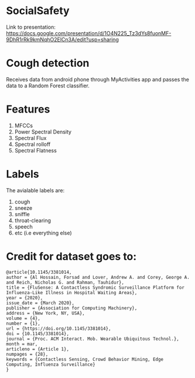 # SocialSafety
Link to presentation: https://docs.google.com/presentation/d/1O4N225_Tz3dYs8fuonMF-9DhR1rRk9kmNqhO2ElCn3A/edit?usp=sharing


# Cough detection
Receives data from android phone through MyActivities app and passes the data to a Random Forest classifier.

# Features
1. MFCCs
2. Power Spectral Density
3. Spectral Flux
4. Spectral rolloff
5. Spectral Flatness


# Labels

The avialable labels are:

1. cough
2. sneeze
3. sniffle
4. throat-clearing
5. speech
6. etc (i.e everything else)

# Credit for dataset goes to:
    @article{10.1145/3381014,
    author = {Al Hossain, Forsad and Lover, Andrew A. and Corey, George A. and Reich, Nicholas G. and Rahman, Tauhidur},
    title = {FluSense: A Contactless Syndromic Surveillance Platform for Influenza-Like Illness in Hospital Waiting Areas},
    year = {2020},
    issue_date = {March 2020},
    publisher = {Association for Computing Machinery},
    address = {New York, NY, USA},
    volume = {4},
    number = {1},
    url = {https://doi.org/10.1145/3381014},
    doi = {10.1145/3381014},
    journal = {Proc. ACM Interact. Mob. Wearable Ubiquitous Technol.},
    month = mar,
    articleno = {Article 1},
    numpages = {28},
    keywords = {Contactless Sensing, Crowd Behavior Mining, Edge Computing, Influenza Surveillance}
    }


